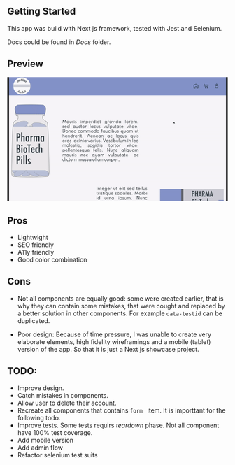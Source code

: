 ## Getting Started

This app was build with Next js framework, tested with Jest and Selenium.

Docs could be found in _Docs_ folder.

## Preview

![Preview](/docs/portfolio.gif)

## Pros

- Lightwight
- SEO friendly
- A11y friendly
- Good color combination

## Cons

- Not all components are equally good: some were created earlier, that is why they can contain some mistakes, that were cought and replaced by a better solution in other components. For example `data-testid` can be duplicated.

- Poor design: Because of time pressure, I was unable to create very elaborate elements, high fidelity wireframings and a mobile (tablet) version of the app. So that it is just a Next js showcase project.

## TODO:

- Improve design.
- Catch mistakes in components.
- Allow user to delete their account.
- Recreate all components that contains `form ` item. It is importtant for the following todo.
- Improve tests. Some tests requirs _teardown_ phase. Not all component have 100% test coverage.
- Add mobile version
- Add admin flow
- Refactor selenium test suits
